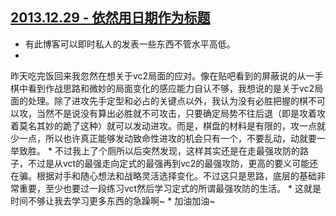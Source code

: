 ## [2013.12.29 - 依然用日期作为标题][0]

* 有此博客可以即时私人的发表一些东西不管水平高低。
* 
昨天吃完饭回来我忽然在想关于vc2局面的应对。像在贴吧看到的屏蔽说的从一手棋中看到作战思路和微妙的局面变化的感应能力自认不够，我想说的是关于vc2局面的处理。除了进攻先手定型和必占的关键点以外，我认为没有必胜把握的棋不可以攻，当然不是说没有算出必胜就不可攻击，只要确定局势不往后退（即是攻着攻着莫名其妙的跪了这种）就可以发动进攻。而是，棋盘的材料是有限的，攻一点就少一点，所以也许真正能够发动致命性进攻的机会只有一个，不要乱动，动就要一举致胜。
* 
不过我上了个厕所以后突然发现，这样其实还是在走最强攻防的路子，不过是从vct的最强走向定式的最强再到vc2的最强攻防，更高的要义可能还在骗。根据对手和随心想法和战略灵活选择变化。不过这只是思路，底层的基础非常重要，至少也要过一段练习vct然后学习定式的所谓最强攻防的生活。
* 
这就是时间不够让我去学习更多东西的急躁啊~
* 
加油加油~



[0]: #
